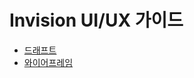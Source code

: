 # Invision UI/UX 가이드 
* [드래프트](https://projects.invisionapp.com/freehand/document/5Apx5vmK)
* [와이어프레임](https://invis.io/AHT6QKJ847C)
